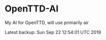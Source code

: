 # OpenTTD-AI
My AI for OpenTTD, will use primarily air

Latest backup: Sun Sep 22 12:54:01 UTC 2019

